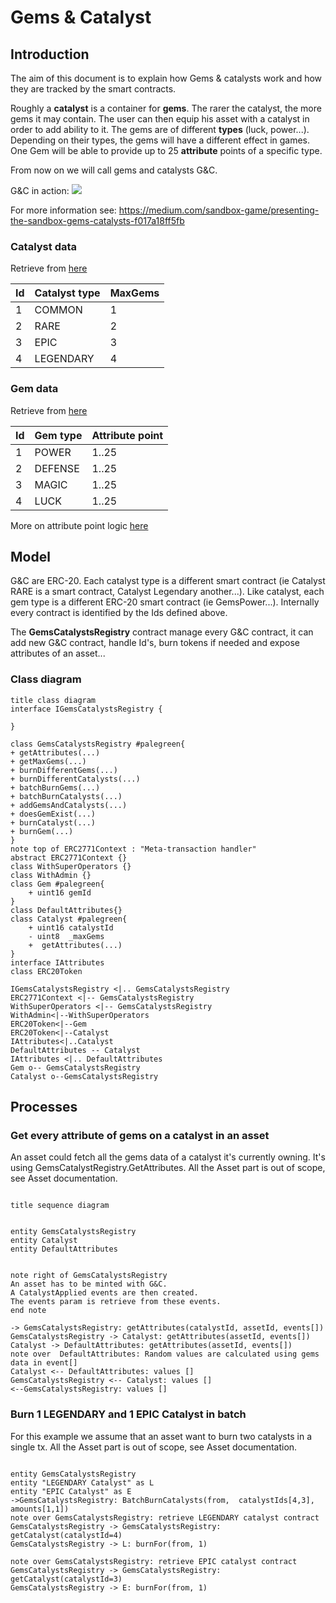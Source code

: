 # Gems & Catalyst

## Introduction

The aim of this document is to explain how Gems & catalysts work and how they are tracked by the smart contracts.

Roughly a **catalyst** is a container for **gems**. The rarer the catalyst, the more gems it may contain. The user can then equip his asset with a catalyst in order to add ability to it. The gems are of different **types** (luck, power...). Depending on their types, the gems will have a different effect in games. One Gem will be able to provide up to 25 **attribute** points of a specific type. 

From now on we will call gems and catalysts G&C.

G&C in action:
![](https://miro.medium.com/max/3600/0*9tVheYzwmmALkJBa)

For more information see: <https://medium.com/sandbox-game/presenting-the-sandbox-gems-catalysts-f017a18ff5fb>

### Catalyst data

Retrieve from [here](https://github.com/thesandboxgame/sandbox-smart-contracts/blob/master/data/catalysts.ts)

| Id  | Catalyst type | MaxGems |
| --- | ------------- | ------- |
| 1   | COMMON        | 1       |
| 2   | RARE          | 2       |
| 3   | EPIC          | 3       |
| 4   | LEGENDARY     | 4       |

### Gem data
Retrieve from [here](https://github.com/thesandboxgame/sandbox-smart-contracts/blob/master/data/gems.ts)

| Id  | Gem type | Attribute point |
| --- | -------- | --------------- |
| 1   | POWER    | 1..25           |
| 2   | DEFENSE  | 1..25           |
| 3   | MAGIC    | 1..25           |
| 4   | LUCK     | 1..25           |

More on attribute point logic [here](https://sandboxgame.gitbook.io/the-sandbox/assets/gems-and-catalysts/attributes-and-behaviours)

## Model

G&C are ERC-20. Each catalyst type is a different smart contract (ie Catalyst RARE is a smart contract, Catalyst Legendary another...). Like catalyst, each gem type is a different ERC-20 smart contract (ie GemsPower...). Internally every contract is identified by the Ids defined above.

The **GemsCatalystsRegistry** contract manage every G&C contract, it can add new G&C contract, handle Id's, burn tokens if needed and expose attributes of an asset...


### Class diagram
```plantuml
title class diagram
interface IGemsCatalystsRegistry {
    
}

class GemsCatalystsRegistry #palegreen{
+ getAttributes(...)
+ getMaxGems(...)
+ burnDifferentGems(...)
+ burnDifferentCatalysts(...)
+ batchBurnGems(...)
+ batchBurnCatalysts(...)
+ addGemsAndCatalysts(...)
+ doesGemExist(...)
+ burnCatalyst(...)
+ burnGem(...)
}
note top of ERC2771Context : "Meta-transaction handler"
abstract ERC2771Context {}
class WithSuperOperators {} 
class WithAdmin {}
class Gem #palegreen{
    + uint16 gemId
}
class DefaultAttributes{}
class Catalyst #palegreen{
    + uint16 catalystId
    - uint8  _maxGems
    +  getAttributes(...)
}
interface IAttributes
class ERC20Token

IGemsCatalystsRegistry <|.. GemsCatalystsRegistry
ERC2771Context <|-- GemsCatalystsRegistry
WithSuperOperators <|-- GemsCatalystsRegistry
WithAdmin<|--WithSuperOperators
ERC20Token<|--Gem
ERC20Token<|--Catalyst
IAttributes<|..Catalyst
DefaultAttributes -- Catalyst
IAttributes <|.. DefaultAttributes
Gem o-- GemsCatalystsRegistry
Catalyst o--GemsCatalystsRegistry
```

## Processes
### Get every attribute of gems on a catalyst in an asset

An asset could fetch all the gems data of a catalyst it's currently owning. It's using GemsCatalystRegistry.GetAttributes. All the Asset part is out of scope, see Asset documentation.

```plantuml

title sequence diagram


entity GemsCatalystsRegistry
entity Catalyst
entity DefaultAttributes


note right of GemsCatalystsRegistry
An asset has to be minted with G&C. 
A CatalystApplied events are then created. 
The events param is retrieve from these events.
end note

-> GemsCatalystsRegistry: getAttributes(catalystId, assetId, events[]) 
GemsCatalystsRegistry -> Catalyst: getAttributes(assetId, events[])
Catalyst -> DefaultAttributes: getAttributes(assetId, events[])
note over  DefaultAttributes: Random values are calculated using gems data in event[]  
Catalyst <-- DefaultAttributes: values []
GemsCatalystsRegistry <-- Catalyst: values []
<--GemsCatalystsRegistry: values []

```
### Burn 1 LEGENDARY and 1 EPIC Catalyst in batch
For this example we assume that an asset want to burn two catalysts in a single tx. All the Asset part is out of scope, see Asset documentation. 

```plantuml

entity GemsCatalystsRegistry
entity "LEGENDARY Catalyst" as L
entity "EPIC Catalyst" as E
->GemsCatalystsRegistry: BatchBurnCatalysts(from,  catalystIds[4,3], amounts[1,1])
note over GemsCatalystsRegistry: retrieve LEGENDARY catalyst contract
GemsCatalystsRegistry -> GemsCatalystsRegistry: getCatalyst(catalystId=4)
GemsCatalystsRegistry -> L: burnFor(from, 1)

note over GemsCatalystsRegistry: retrieve EPIC catalyst contract
GemsCatalystsRegistry -> GemsCatalystsRegistry: getCatalyst(catalystId=3)
GemsCatalystsRegistry -> E: burnFor(from, 1)

```

